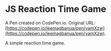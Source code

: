 # JS Reaction Time Game

A Pen created on CodePen.io. Original URL: [https://codepen.io/leemagbanua/pen/yamXzw](https://codepen.io/leemagbanua/pen/yamXzw).

A simple reaction time game.
